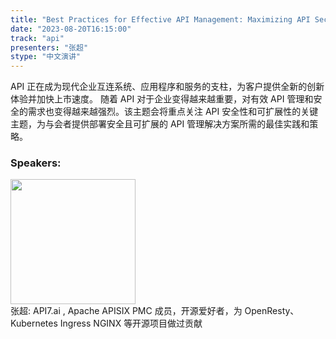 ```yaml
---
title: "Best Practices for Effective API Management: Maximizing API Security"
date: "2023-08-20T16:15:00" 
track: "api"
presenters: "张超"
stype: "中文演讲"
---
```

API 正在成为现代企业互连系统、应用程序和服务的支柱，为客户提供全新的创新体验并加快上市速度。 随着 API 对于企业变得越来越重要，对有效 API 管理和安全的需求也变得越来越强烈。该主题会将重点关注 API 安全性和可扩展性的关键主题，为与会者提供部署安全且可扩展的 API 管理解决方案所需的最佳实践和策略。
 ### Speakers: 
 <img src="https://img.bagevent.com/resource/20230617/1641392853710451.jpeg" width="200" /><br>张超: API7.ai , Apache APISIX PMC 成员，开源爱好者，为 OpenResty、Kubernetes Ingress NGINX 等开源项目做过贡献
 <br><br>